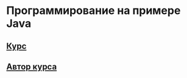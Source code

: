 # Программирование на примере Java

## [Курс](https://github.com/gochaorg/blog/blob/master/itdocs/learn-java/readme.md)
## [Автор курса](https://github.com/gochaorg)
